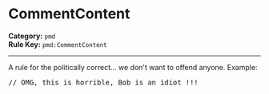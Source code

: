 # CommentContent
**Category:** `pmd`<br/>
**Rule Key:** `pmd:CommentContent`<br/>


-----

A rule for the politically correct... we don't want to offend anyone. Example:
<pre>
// OMG, this is horrible, Bob is an idiot !!!
</pre>
